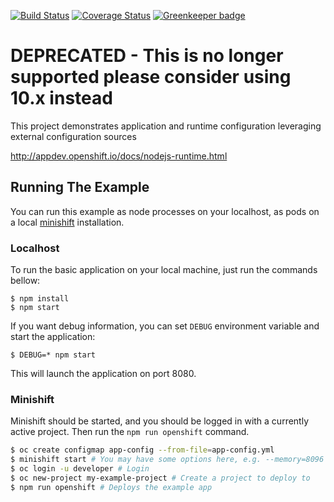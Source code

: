 [![Build Status](https://travis-ci.org/nodeshift-starters/nodejs-configmap.svg?branch=master)](https://travis-ci.org/nodeshift-starters/nodejs-configmap) [![Coverage Status](https://coveralls.io/repos/github/nodeshift-starters/nodejs-configmap/badge.svg?branch=master)](https://coveralls.io/github/nodeshift-starters/nodejs-configmap?branch=master) [![Greenkeeper badge](https://badges.greenkeeper.io/nodeshift-starters/nodejs-configmap.svg)](https://greenkeeper.io/)

# DEPRECATED - This is no longer supported please consider using 10.x instead
This project demonstrates application and runtime configuration leveraging external configuration sources

http://appdev.openshift.io/docs/nodejs-runtime.html

## Running The Example

You can run this example as node processes on your localhost, as pods on a local
[minishift](https://github.com/minishift/minishift/releases) installation.

### Localhost

To run the basic application on your local machine, just run the commands bellow:

```
$ npm install
$ npm start
```

If you want debug information, you can set `DEBUG` environment variable and start the application:

```
$ DEBUG=* npm start
```

This will launch the application on port 8080.

### Minishift

Minishift should be started, and you should be logged in with a currently
active project. Then run the `npm run openshift` command.

```sh
$ oc create configmap app-config --from-file=app-config.yml
$ minishift start # You may have some options here, e.g. --memory=8096 --vm-driver=virtualbox
$ oc login -u developer # Login
$ oc new-project my-example-project # Create a project to deploy to
$ npm run openshift # Deploys the example app
```
